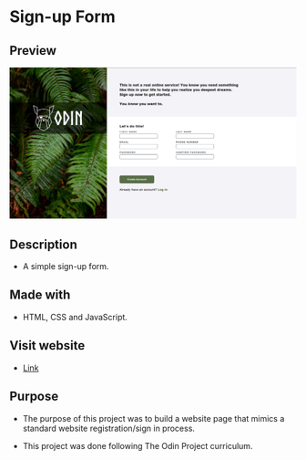 # Sign-up Form

## Preview
![screenshot](images/signupform.png)

## Description
* A simple sign-up form.

## Made with
* HTML, CSS and JavaScript.

## Visit website
* [Link](https://jovan-nsty.github.io/sign-up-form/)

## Purpose
* The purpose of this project was to build a website page that mimics a standard website registration/sign in process.

* This project was done following The Odin Project curriculum.